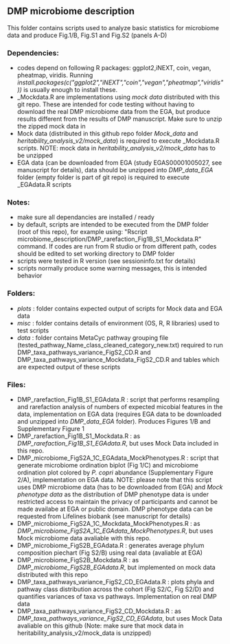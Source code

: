 ## DMP microbiome description

This folder contains scripts used to analyze basic statistics for microbiome data and produce Fig.1/B, Fig.S1 and Fig.S2 (panels A-D)

### Dependencies:

- codes depend on following R packages: ggplot2,iNEXT, coin, vegan, pheatmap, viridis. Running *install.packages(c("ggplot2","iNEXT","coin","vegan","pheatmap","viridis"))* is usually enough to install these. 
- <name>_Mockdata.R are implementations using *mock data* distributed with this git repo. These are intended for code testing without having to download the real DMP microbiome data from the EGA, but produce results different from the results of DMP manuscript. Make sure to unzip the zipped mock data in 
- Mock data (distributed in this github repo folder *Mock_data* and *heritability_analysis_v2/mock_data*) is required to execute <name>_Mockdata.R scripts. NOTE: mock data in *heritability_analysis_v2/mock_data* has to be unzipped
- EGA data (can be downloaded from EGA (study EGAS00001005027, see manuscript for details), data should be unzipped into *DMP_data_EGA* folder (empty folder is part of git repo) is required to execute <name>_EGAdata.R scripts

### Notes:

- make sure all dependancies are installed / ready
- by default, scripts are intended to be executed from the DMP folder (root of this repo), for example using: "Rscript microbiome_description/DMP_rarefaction_Fig1B_S1_Mockdata.R" command. If codes are run from R studio or from different path, codes should be edited to set working directory to DMP folder
- scripts were tested in R version <xyz> (see sessioninfo.txt for details)
- scripts normally produce some warning messages, this is intended behavior

### Folders:

- *plots* : folder contains expected output of scripts for Mock data and EGA data
- *misc* : folder contains details of environment (OS, R, R libraries) used to test scripts
- *data* : folder contains MetaCyc pathway grouping file (tested_pathway_Name_class_cleaned_category_new.txt) required to run DMP_taxa_pathways_variance_FigS2_CD.R and DMP_taxa_pathways_variance_Mockdata_FigS2_CD.R and tables which are expected output of these scripts

### Files:

- DMP_rarefaction_Fig1B_S1_EGAdata.R : script that performs resampling and rarefaction analysis of numbers of expected micobial features in the data, implementation on EGA data (requires EGA data to be downloaded and unzipped into *DMP_data_EGA* folder). Produces Figures 1/B and Supplementary Figure 1
- DMP_rarefaction_Fig1B_S1_Mockdata.R : as *DMP_rarefaction_Fig1B_S1_EGAdata.R*, but uses Mock Data included in this repo. 
- DMP_microbiome_FigS2A_1C_EGAdata_MockPhenotypes.R : script that generate microbiome ordination biplot (Fig 1/C) and microbiome ordination plot colored by *P. copri* abundance (Supplementary Figure 2/A), implementation on EGA data. NOTE: please note that this script uses DMP microbiome data (has to be downloaded from EGA) and *Mock phenotype data* as the distribution of DMP phenotype data is under restricted access to maintain the privacy of participants and cannot be made availabe at EGA or public domain. DMP phenotype data can be requested from Lifelines biobank (see manuscript for details)
- DMP_microbiome_FigS2A_1C_Mockdata_MockPhenotypes.R : as *DMP_microbiome_FigS2A_1C_EGAdata_MockPhenotypes.R*, but uses Mock microbiome data avaliable with this repo.
- DMP_microbiome_FigS2B_EGAdata.R : generates average phylum composition piechart (Fig S2/B) using real data (avaliable at EGA)
- DMP_microbiome_FigS2B_Mockdata.R : as *DMP_microbiome_FigS2B_EGAdata.R*, but implemented on mock data distributed with this repo
- DMP_taxa_pathways_variance_FigS2_CD_EGAdata.R : plots phyla and pathway class distribution across the cohort (Fig S2/C, Fig S2/D) and quantifies variances of taxa vs pathways. Implementation on real DMP data
- DMP_taxa_pathways_variance_FigS2_CD_Mockdata.R : as *DMP_taxa_pathways_variance_FigS2_CD_EGAdata*, but uses Mock Data avaliable on this github (Note: make sure that mock data in heritability_analysis_v2/mock_data is unzipped)